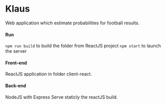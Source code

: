 # Klaus

Web application which estimate probabilities for football results.

#### Run

`npm run build` to build the folder from ReactJS project
`npm start` to launch the server

#### Front-end

ReactJS application in folder client-react.

#### Back-end

NodeJS with Express
Serve staticly the reactJS build.
